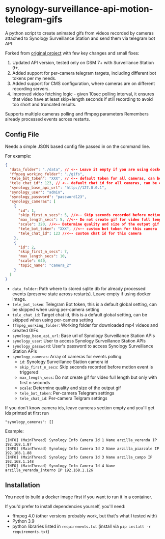 # synology-surveillance-api-motion-telegram-gifs
A python script to create animated gifs from videos recorded by cameras attached to Synology Surveillance Station and send them via telegram bot API

Forked from [original project](https://github.com/dmitryuv/synology-surveillance-api-motion-telegram-gifs) with few key changes and small fixes:
1. Updated API version, tested only on DSM 7+ with Surveillance Station 9+.
2. Added support for per-camera telegram targets, including different bot tokens per my needs.
3. Added support for CMS configuration, where cameras are on different recording servers.
4. Improved video fetching logic - given 10sec polling interval, it ensures that video have at least skip+length seconds if still recording to avoid too short and truncated results.

Supports multiple cameras polling and ffmpeg parameters
Remembers already processed events across restarts.

## Config File

Needs a simple JSON based config file passed in on the command line.

For example:

```json
{
  "data_folder": "./data", // <-- Leave it empty if you are using docker image
  "ffmpeg_working_folder": "./gifs",
  "tele_bot_token": "XXX", // <-- default token for all cameras, can be empty if specified per camera
  "tele_chat_id": 123, // <-- default chat id for all cameras, can be empty if specified per camera
  "synology_base_api_url": "http://127.0.0.1",
  "synology_user": "admin",
  "synology_password": "password123",
  "synology_cameras": [
    {
      "id": 1, 
      "skip_first_n_secs": 5, //<-- Skip seconds recorded before motion event is triggered
      "max_length_secs": 5, //<-- Do not create gif for video full length but only with first n seconds
      "scale": 320, //<-- Determine quality and size of the output gif
      "tele_bot_token": "XXX", //<-- custom bot token for this camera
      "tele_chat_id": 123 //<-- custom chat id for this camera
    },
    {
      "id": 2,
      "skip_first_n_secs": 7,
      "max_length_secs": 10,
      "scale": 640,
      "topic_name": "camera_2"
    }
  ]
}

```
* `data_folder`: Path where to stored sqlite db for already processed events (preserve state across restarts). Leave empty if using docker image.
* `tele_bot_token`: Telegram Bot token, this is a default global setting, can be skipped when using per-camera setting
* `tele_chat_id`: Target chat id, this is a default global setting, can be skipped when using per-camera setting
* `ffmpeg_working_folder`: Working folder for downloaded mp4 videos and created GIFs
* `synology_base_api_url`: Base url of Synology Surveillance Station APIs
* `synology_user`: User to access Synology Surveillance Station APIs
* `synology_password`: User's password to access Synology Surveillance Station APIs
* `synology_cameras`: Array of cameras for events polling
    * `id`: Synology Surveillance Station camera id
    * `skip_first_n_secs`: Skip seconds recorded before motion event is triggered
    * `max_length_secs`: Do not create gif for video full length but only with first n seconds
    * `scale`: Determine quality and size of the output gif
    * `tele_bot_token`: Per-camera Telegram settings
    * `tele_chat_id`: Per-camera Telgram settings

If you don't know camera ids, leave cameras section empty and you'll get ids printed at first run
```
"synology_cameras": []
```
Example:
```
[INFO] (MainThread) Synology Info Camera Id 1 Name arzilla_veranda IP 192.168.1.87
[INFO] (MainThread) Synology Info Camera Id 2 Name arzilla_piazzale IP 192.168.1.88
[INFO] (MainThread) Synology Info Camera Id 3 Name arzilla_campo IP 192.168.1.148
[INFO] (MainThread) Synology Info Camera Id 4 Name arzilla_veranda_interno IP 192.168.1.126
```

## Installation

You need to build a docker image first if you want to run it in a container.

If you'd prefer to install dependencies yourself, you'll need:

* ffmpeg 4.0 (other versions probably work, but that's what I tested with)
* Python 3.9
* python libraries listed in `requirements.txt` (install via `pip install -r requirements.txt`)